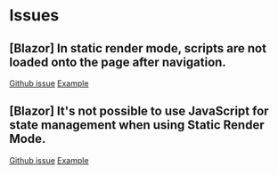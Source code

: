 # Issues 

## [Blazor] In static render mode, scripts are not loaded onto the page after navigation.

[Github issue](https://github.com/dotnet/aspnetcore/issues/51126)
[Example](./ScripLoadingInStaticMode/)

## [Blazor] It's not possible to use JavaScript for state management when using Static Render Mode.

[Github issue](https://github.com/dotnet/aspnetcore/issues/51128)
[Example](./JSStateInStaticMode/)